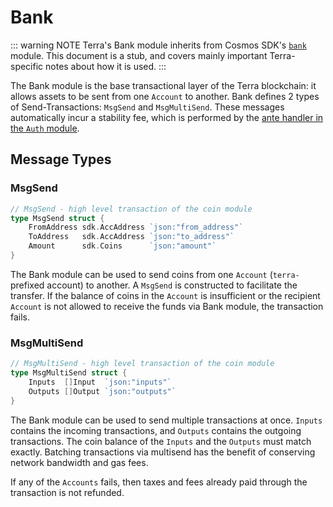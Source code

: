 # Bank

::: warning NOTE
Terra's Bank module inherits from Cosmos SDK's [`bank`](https://docs.cosmos.network/v0.43/modules/bank/) module. This document is a stub, and covers mainly important Terra-specific notes about how it is used.
:::

The Bank module is the base transactional layer of the Terra blockchain: it allows assets to be sent from one `Account` to another. Bank defines 2 types of Send-Transactions: `MsgSend` and `MsgMultiSend`. These messages automatically incur a stability fee, which is performed by the [ante handler in the `Auth` module](spec-auth.md#stability-fee).

## Message Types

### MsgSend

```go
// MsgSend - high level transaction of the coin module
type MsgSend struct {
    FromAddress sdk.AccAddress `json:"from_address"`
    ToAddress   sdk.AccAddress `json:"to_address"`
    Amount      sdk.Coins      `json:"amount"`
}
```

The Bank module can be used to send coins from one `Account` (`terra-` prefixed account) to another. A `MsgSend` is constructed to facilitate the transfer. If the balance of coins in the `Account` is insufficient or the recipient `Account` is not allowed to receive the funds via Bank module, the transaction fails.

### MsgMultiSend

```go
// MsgMultiSend - high level transaction of the coin module
type MsgMultiSend struct {
    Inputs  []Input  `json:"inputs"`
    Outputs []Output `json:"outputs"`
}
```

The Bank module can be used to send multiple transactions at once. `Inputs` contains the incoming transactions, and `Outputs` contains the outgoing transactions. The coin balance of the `Inputs` and the `Outputs` must match exactly. Batching transactions via multisend has the benefit of conserving network bandwidth and gas fees.

If any of the `Accounts` fails, then taxes and fees already paid through the transaction is not refunded.
